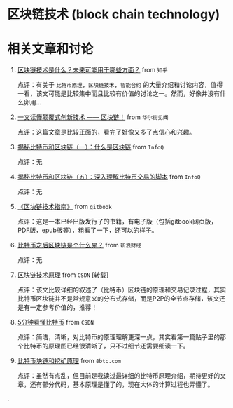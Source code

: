 区块链技术 (block chain technology)
======================================

# 相关文章和讨论

1. [区块链技术是什么？未来可能用于哪些方面？](https://www.zhihu.com/question/27687960) from `知乎`

    点评：有关于 `比特币原理`，`区块链技术`，`智能合约` 的大量介绍和讨论内容，值得一看，该文可能是比较集中而且比较有价值的讨论之一。然而，好像并没有什么卵用...

2. [一文读懂颠覆式创新技术 —— 区块链！](https://wallstreetcn.com/articles/234120) from `华尔街见闻`

    点评：这篇文章是比较正面的，看完了好像又多了点信心和兴趣。

3. [揭秘比特币和区块链（一）：什么是区块链](http://www.infoq.com/cn/articles/bitcoin-and-block-chain-part01) from `InfoQ`

    点评：无

4. [揭秘比特币和区块链（五）：深入理解比特币交易的脚本](http://www.infoq.com/cn/articles/deep-understanding-of-bitcoin-transaction-script) from `InfoQ`

    点评：无

5. [《区块链技术指南》](https://www.gitbook.com/book/yeasy/blockchain_guide/details) from `gitbook`

    点评：这是一本已经出版发行了的书籍，有电子版（包括gitbook网页版，PDF版，epub版等），粗看了一下，还可以的样子。

6. [比特币之后区块链是个什么鬼？](http://finance.sina.com.cn/zl/bank/20151110/132023727578.shtml) from `新浪财经`

    点评：无

7. [区块链技术原理](http://blog.csdn.net/zhangcanyan/article/details/51933424) from `CSDN` [转载]

    点评：该文比较详细的叙述了（比特币）区块链的原理和交易记录过程，其实比特币区块链并不是常规意义的分布式存储，而是P2P的全节点存储，该文还是有一定参考价值的，推荐！

8. [5分钟看懂比特币](http://blog.csdn.net/wangsir1988/article/details/52338370?locationNum=10) from `CSDN`

    点评：简洁，清晰，对比特币的原理理解更深一点，其实看第一篇贴子里的那个比特币的原理图已经很清晰了，只不过细节还需要细读一下。

9. [比特币块链和挖矿原理](http://www.8btc.com/bitcoin_block_chain) from `8btc.com`

    点评：虽然有点乱，但目前是我读过最详细的比特币原理介绍，期待更好的文章，还有部分代码，基本原理是懂了的，现在大体的计算过程也弄懂了。

.
